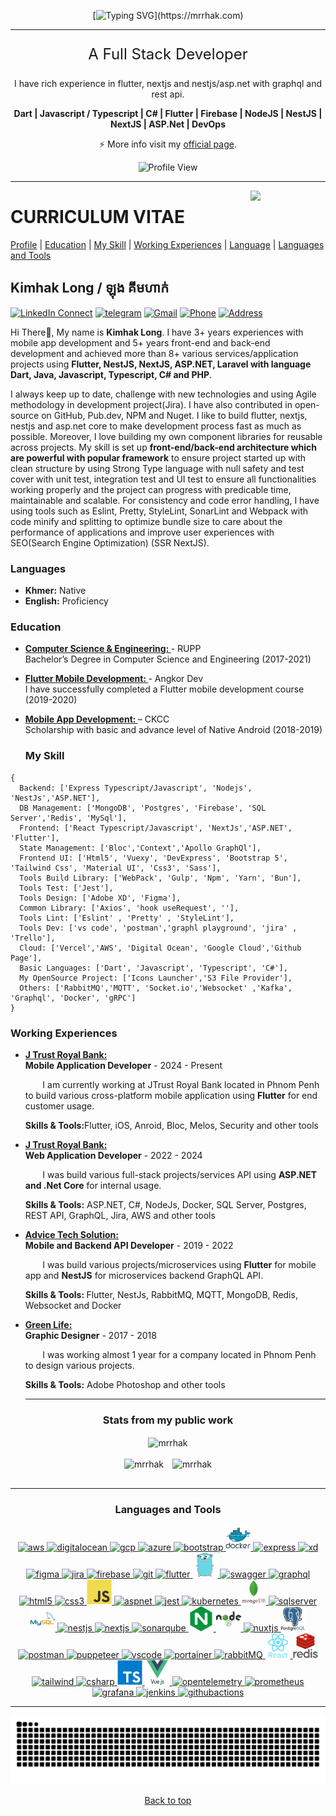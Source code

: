 <div align="center">

[![Typing SVG](https://readme-typing-svg.herokuapp.com?font=Source+Code+Pro&size=28&duration=3000&pause=1000&center=true&vCenter=true&width=400&height=45&lines=Hi+👋,+I'm+Kimhak;Welcome+to+my+Profile!)](https://mrrhak.com)
</div>

---
<p align="center" style="font-size: 24px;">A Full Stack Developer</p>
<p align="center">I have rich experience in flutter, nextjs and nestjs/asp.net with graphql and rest api.</p>

<p align="center">
<strong>Dart | Javascript / Typescript | C# | Flutter | Firebase | NodeJS | NestJS | NextJS | ASP.Net | DevOps</strong>
</p>
<p align="center">
⚡ More info visit my <a href="https://mrrhak.com">official page</a>.
</p>
<div align="center">

![Profile View](https://komarev.com/ghpvc/?username=mrrhak&style=flat&color=brightgreen)
</div>

---

<a target="_blank" href="https://github.com/sinakit"><img width="120" align="right" src="https://avatars.githubusercontent.com/u/42771980"></a>

# CURRICULUM VITAE

[Profile](#) | [Education](#education) | [My Skill](#my-skill) | [Working Experiences](#working-experiences) | [Language](#languages) | [Languages and Tools](#languages-and-tools)

## Kimhak Long / ​​ឡុង គីមហាក់

[![LinkedIn Connect](https://img.shields.io/badge/%20-Connect-black?color=14171A&labelColor=212121&logo=linkedin&logoColor=ffcc80)](https://www.linkedin.com/in/kimhak-long-370818295/)
[![telegram](https://img.shields.io/badge/Telegram-Chat-black?color=14171A&labelColor=blue&logoColor=ffffff)](https://t.me/mrrhak)
[![Gmail](https://img.shields.io/badge/%20-longkimhak.kh@gmail.com-black?color=14171A&labelColor=ef5350&logo=gmail&logoColor=ffffff)](mailto:longkimhak.kh@gmail.com?subject=From%20GitHub&body=Hi,%20there.%20Found%20you%20from%20GitHub.)
[![Phone](https://img.shields.io/badge/Phone-+855_964737363-black?color=14171A&labelColor=blue&logoColor=ffffff)](tel:855964737363)
[![Address](https://img.shields.io/badge/Address-105K,_Kbal_Domrey,_Kakab,_Porsenchey,_Phnom_Penh-black?color=14171A&labelColor=ffcc80&logoColor=ffffff)](https://goo.gl/maps/dQP7hmfbc8xXgzSQA)

Hi There👋, My name is <b>Kimhak Long</b>. I have 3+ years experiences with mobile app development and 5+ years front-end and back-end development and achieved more than 8+ various services/application projects using <b>Flutter, NestJS, NextJS, ASP.NET, Laravel with language Dart, Java, Javascript, Typescript, C# and PHP</b>.

I always keep up to date, challenge with new technologies and using Agile methodology in development project(Jira). I have also contributed in open-source on GitHub, Pub.dev, NPM and Nuget. I like to build flutter, nextjs, nestjs and asp.net core to make development process fast as much as possible. Moreover, I love building my own component libraries for reusable across projects. My skill is set up <b>front-end/back-end architecture which are powerful with popular framework</b> to ensure project started up with clean structure by using Strong Type language with null safety and test cover with unit test, integration test and UI test to ensure all functionalities working properly and the project can progress with predicable time, maintainable and scalable. For consistency and code error handling, I have using tools such as Eslint, Pretty, StyleLint, SonarLint and Webpack with code minify and splitting to optimize bundle size to care about the performance of applications and improve user experiences with SEO(Search Engine Optimization) (SSR NextJS).

### Languages

- <b>Khmer:</b> Native
- <b>English:</b> Proficiency

### Education

- <b><a href="https://rupp.edu.kh" target="_blank" > Computer Science & Engineering:
  </a> </b> - RUPP<br>
  Bachelor’s Degree in Computer Science and Engineering (2017-2021)

- <b><a href="https://www.angkordev.com" target="_blank" > Flutter Mobile Development:
  </a> </b> - Angkor Dev<br>
  I have successfully completed a Flutter mobile development course (2019-2020)

- <b><a href="https://www.ckcc.edu.kh" target="_blank" > Mobile App Development:
  </a> </b> – CKCC<br>
  Scholarship with basic and advance level of Native Android (2018-2019)

  ### My Skill

```tsx
{
  Backend: ['Express Typescript/Javascript', 'Nodejs', 'NestJs','ASP.NET'],
  DB Management: ['MongoDB', 'Postgres', 'Firebase', 'SQL Server','Redis', 'MySql'],
  Frontend: ['React Typescript/Javascript', 'NextJs','ASP.NET', 'Flutter'],
  State Management: ['Bloc','Context','Apollo GraphQl'],
  Frontend UI: ['Html5', 'Vuexy', 'DevExpress', 'Bootstrap 5', 'Tailwind Css', 'Material UI', 'Css3', 'Sass'],
  Tools Build Library: ['WebPack', 'Gulp', 'Npm', 'Yarn', 'Bun'],
  Tools Test: ['Jest'],
  Tools Design: ['Adobe XD', 'Figma'],
  Common Library: ['Axios', 'hook useRequest', ''],
  Tools Lint: ['Eslint' , 'Pretty' , 'StyleLint'],
  Tools Dev: ['vs code', 'postman','graphl playground', 'jira' , 'Trello'],
  Cloud: ['Vercel','AWS', 'Digital Ocean', 'Google Cloud','Github Page'],
  Basic Languages: ['Dart', 'Javascript', 'Typescript', 'C#'],
  My OpenSource Project: ['Icons Launcher','S3 File Provider'],
  Others: ['RabbitMQ','MQTT', 'Socket.io','Websocket' ,'Kafka', 'Graphql', 'Docker', 'gRPC']
}
```

### Working Experiences

- <b> <a target="_blank" href="https://jtrustroyal.com/" target="_blank" > J Trust Royal Bank:
  </a></b> <br>
  <b>Mobile Application Developer</b> - 2024 - Present

  &nbsp;&nbsp;&nbsp;&nbsp;&nbsp;&nbsp;&nbsp;I am currently working at JTrust Royal Bank located in Phnom Penh to build various cross-platform mobile application using <b>Flutter</b> for end customer usage.

  <b>Skills & Tools:</b>Flutter, iOS, Anroid, Bloc, Melos, Security and other tools

- <b> <a target="_blank" href="https://jtrustroyal.com/" target="_blank" > J Trust Royal Bank:
  </a></b> <br>
  <b>Web Application Developer</b> - 2022 - 2024

  &nbsp;&nbsp;&nbsp;&nbsp;&nbsp;&nbsp;&nbsp;I was build various full-stack projects/services API using <b>ASP.NET and .Net Core</b> for internal usage.

  <b>Skills & Tools:</b> ASP.NET, C#, NodeJs, Docker, SQL Server, Postgres, REST API, GraphQL, Jira, AWS and other tools

- <b> <a target="_blank" href="#" target="_blank" > Advice Tech Solution:
  </a></b> <br>
  <b>Mobile and Backend API Developer</b> - 2019 - 2022

  &nbsp;&nbsp;&nbsp;&nbsp;&nbsp;&nbsp;&nbsp;I was build various projects/microservices using <b>Flutter</b> for mobile app and <b>NestJS</b> for microservices backend GraphQL API.

  <b>Skills & Tools: </b>Flutter, NestJs, RabbitMQ, MQTT, MongoDB, Redis, Websocket and Docker

- <b> <a target="_blank" href="https://www.vtech.one" target="_blank" > Green Life:
  </a></b> <br>
  <b>Graphic Designer</b> - 2017 - 2018

  &nbsp;&nbsp;&nbsp;&nbsp;&nbsp;&nbsp;&nbsp;I was working almost 1 year for a company located in Phnom Penh to design various projects.

  <b>Skills & Tools:</b> Adobe Photoshop and other tools

  ---


<h3 align="center">Stats from my public work</h3>
<div align="center">
  <img align="center" src="https://github-readme-streak-stats.herokuapp.com/?user=mrrhak&theme=tokyonight" alt="mrrhak" />
</div>
<br>
<div align="center">
<img align="center" src="https://github-readme-stats.vercel.app/api/top-langs?username=mrrhak&show_icons=true&locale=en&layout=compact&theme=tokyonight" alt="mrrhak" height=195 style="margin-right: 10px; margin-bottom: 16px;"/>
<img align="center" src="https://github-readme-stats.vercel.app/api?username=mrrhak&show_icons=true&locale=en&theme=tokyonight" alt="mrrhak" style="margin-bottom: 16px;"/>
</div>



<hr>
<div align="center">

### Languages and Tools
</div>
<p align="center"> <a href="https://aws.amazon.com" target="_blank" rel="noreferrer"> <img src="https://cdn.jsdelivr.net/gh/devicons/devicon@latest/icons/amazonwebservices/amazonwebservices-plain-wordmark.svg" alt="aws" width="40" height="40"/> </a> <a href="https://www.digitalocean.com/" target="_blank" rel="noreferrer"> <img src="https://cdn.jsdelivr.net/gh/devicons/devicon@latest/icons/digitalocean/digitalocean-original-wordmark.svg" alt="digitalocean" width="40" height="40"/> </a> <a href="https://cloud.google.com" target="_blank" rel="noreferrer"> <img src="https://www.vectorlogo.zone/logos/google_cloud/google_cloud-icon.svg" alt="gcp" width="40" height="40"/> </a> <a href="https://azure.microsoft.com/" target="_blank" rel="noreferrer"> <img src="https://cdn.jsdelivr.net/gh/devicons/devicon@latest/icons/azure/azure-original.svg" alt="azure" width="40" height="40"/> </a> <a href="https://getbootstrap.com" target="_blank" rel="noreferrer"> <img src="https://cdn.jsdelivr.net/gh/devicons/devicon@latest/icons/bootstrap/bootstrap-original.svg" alt="bootstrap" width="40" height="40"/> </a> <a href="https://www.docker.com/" target="_blank" rel="noreferrer"> <img src="https://raw.githubusercontent.com/devicons/devicon/master/icons/docker/docker-original-wordmark.svg" alt="docker" width="40" height="40"/> </a> <a href="https://expressjs.com" target="_blank" rel="noreferrer"> <img src="https://cdn.jsdelivr.net/gh/devicons/devicon@latest/icons/express/express-original.svg" alt="express" width="40" height="40"/> </a> <a href="https://helpx.adobe.com/xd/get-started.html" target="_blank" rel="noreferrer"> <img src="https://cdn.jsdelivr.net/gh/devicons/devicon@latest/icons/xd/xd-original.svg" alt="xd" width="40" height="40"/> </a> <a href="https://www.figma.com/" target="_blank" rel="noreferrer"> <img src="https://www.vectorlogo.zone/logos/figma/figma-icon.svg" alt="figma" width="40" height="40"/> </a> <a href="https://www.atlassian.com/software/jira" target="_blank" rel="noreferrer"> <img src="https://cdn.jsdelivr.net/gh/devicons/devicon@latest/icons/jira/jira-original.svg" alt="jira" width="40" height="40"/> </a> <a href="https://firebase.google.com/" target="_blank" rel="noreferrer"> <img src="https://www.vectorlogo.zone/logos/firebase/firebase-icon.svg" alt="firebase" width="40" height="40"/> </a>  <a href="https://git-scm.com/" target="_blank" rel="noreferrer"> <img src="https://www.vectorlogo.zone/logos/git-scm/git-scm-icon.svg" alt="git" width="40" height="40"/> </a> <a href="https://flutter.dev/" target="_blank" rel="noreferrer"> <img src="https://cdn.jsdelivr.net/gh/devicons/devicon@latest/icons/flutter/flutter-original.svg" alt="flutter" width="40" height="40"/> </a> <a href="https://golang.org" target="_blank" rel="noreferrer"> <img src="https://raw.githubusercontent.com/devicons/devicon/master/icons/go/go-original.svg" alt="go" width="40" height="40"/> </a> <a href="https://swagger.io/" target="_blank" rel="noreferrer"> <img src="https://cdn.jsdelivr.net/gh/devicons/devicon@latest/icons/swagger/swagger-original.svg" alt="swagger" width="40" height="40"/> </a>  <a href="https://graphql.org" target="_blank" rel="noreferrer"> <img src="https://www.vectorlogo.zone/logos/graphql/graphql-icon.svg" alt="graphql" width="40" height="40"/> </a> <a href="https://developer.mozilla.org/en-US/docs/Web/HTML" target="_blank" rel="noreferrer"> <img src="https://cdn.jsdelivr.net/gh/devicons/devicon@latest/icons/html5/html5-original.svg" alt="html5" width="40" height="40"/> </a> <a href="https://developer.mozilla.org/en-US/docs/Web/CSS" target="_blank" rel="noreferrer"> <img src="https://cdn.jsdelivr.net/gh/devicons/devicon@latest/icons/css3/css3-original.svg" alt="css3" width="40" height="40"/> </a> <a href="https://developer.mozilla.org/en-US/docs/Web/JavaScript" target="_blank" rel="noreferrer"> <img src="https://raw.githubusercontent.com/devicons/devicon/master/icons/javascript/javascript-original.svg" alt="javascript" width="40" height="40"/> </a> <a href="https://dotnet.microsoft.com/en-us/apps/aspnet" target="_blank" rel="noreferrer"> <img src="https://cdn.jsdelivr.net/gh/devicons/devicon@latest/icons/dotnetcore/dotnetcore-original.svg" alt="aspnet" width="40" height="40"/> </a> <a href="https://jestjs.io" target="_blank" rel="noreferrer"> <img src="https://www.vectorlogo.zone/logos/jestjsio/jestjsio-icon.svg" alt="jest" width="40" height="40"/> </a> <a href="https://kubernetes.io" target="_blank" rel="noreferrer"> <img src="https://www.vectorlogo.zone/logos/kubernetes/kubernetes-icon.svg" alt="kubernetes" width="40" height="40"/> </a> <a href="https://www.mongodb.com/" target="_blank" rel="noreferrer"> <img src="https://raw.githubusercontent.com/devicons/devicon/master/icons/mongodb/mongodb-original-wordmark.svg" alt="mongodb" width="40" height="40"/> </a> <a href="https://www.microsoft.com/en-us/sql-server/" target="_blank" rel="noreferrer"> <img src="https://cdn.jsdelivr.net/gh/devicons/devicon@latest/icons/microsoftsqlserver/microsoftsqlserver-original-wordmark.svg" alt="sqlserver" width="40" height="40"/> </a> <a href="https://www.mysql.com/" target="_blank" rel="noreferrer"> <img src="https://raw.githubusercontent.com/devicons/devicon/master/icons/mysql/mysql-original-wordmark.svg" alt="mysql" width="40" height="40"/> </a> <a href="https://nestjs.com/" target="_blank" rel="noreferrer"> <img src="https://cdn.jsdelivr.net/gh/devicons/devicon@latest/icons/nestjs/nestjs-original.svg" alt="nestjs" width="40" height="40"/> </a> <a href="https://nextjs.org/" target="_blank" rel="noreferrer"> <img src="https://cdn.jsdelivr.net/gh/devicons/devicon@latest/icons/nextjs/nextjs-original.svg" alt="nextjs" width="40" height="40"/> </a> <a href="https://www.sonarsource.com/products/sonarqube/" target="_blank" rel="noreferrer"> <img src="https://cdn.jsdelivr.net/gh/devicons/devicon@latest/icons/sonarqube/sonarqube-plain-wordmark.svg" alt="sonarqube" width="40" height="40"/> </a> <a href="https://www.nginx.com" target="_blank" rel="noreferrer"> <img src="https://raw.githubusercontent.com/devicons/devicon/master/icons/nginx/nginx-original.svg" alt="nginx" width="40" height="40"/> </a> <a href="https://nodejs.org" target="_blank" rel="noreferrer"> <img src="https://raw.githubusercontent.com/devicons/devicon/master/icons/nodejs/nodejs-original-wordmark.svg" alt="nodejs" width="40" height="40"/> </a> <a href="https://nuxtjs.org/" target="_blank" rel="noreferrer"> <img src="https://www.vectorlogo.zone/logos/nuxtjs/nuxtjs-icon.svg" alt="nuxtjs" width="40" height="40"/> </a> <a href="https://www.postgresql.org" target="_blank" rel="noreferrer"> <img src="https://raw.githubusercontent.com/devicons/devicon/master/icons/postgresql/postgresql-original-wordmark.svg" alt="postgresql" width="40" height="40"/> </a> <a href="https://postman.com" target="_blank" rel="noreferrer"> <img src="https://www.vectorlogo.zone/logos/getpostman/getpostman-icon.svg" alt="postman" width="40" height="40"/> </a> <a href="https://github.com/puppeteer/puppeteer" target="_blank" rel="noreferrer"> <img src="https://www.vectorlogo.zone/logos/pptrdev/pptrdev-official.svg" alt="puppeteer" width="40" height="40"/> </a> <a href="https://code.visualstudio.com/" target="_blank" rel="noreferrer"> <img src="https://cdn.jsdelivr.net/gh/devicons/devicon@latest/icons/vscode/vscode-original.svg" alt="vscode" width="40" height="40"/> </a> <a href="https://www.portainer.io/" target="_blank" rel="noreferrer"> <img src="https://cdn.jsdelivr.net/gh/devicons/devicon@latest/icons/portainer/portainer-original.svg" alt="portainer" width="40" height="40"/> </a> <a href="https://www.rabbitmq.com" target="_blank" rel="noreferrer"> <img src="https://www.vectorlogo.zone/logos/rabbitmq/rabbitmq-icon.svg" alt="rabbitMQ" width="40" height="40"/> </a> <a href="https://reactjs.org/" target="_blank" rel="noreferrer"> <img src="https://raw.githubusercontent.com/devicons/devicon/master/icons/react/react-original-wordmark.svg" alt="react" width="40" height="40"/> </a> <a href="https://redis.io" target="_blank" rel="noreferrer"> <img src="https://raw.githubusercontent.com/devicons/devicon/master/icons/redis/redis-original-wordmark.svg" alt="redis" width="40" height="40"/> </a> <a href="https://tailwindcss.com/" target="_blank" rel="noreferrer"> <img src="https://www.vectorlogo.zone/logos/tailwindcss/tailwindcss-icon.svg" alt="tailwind" width="40" height="40"/> </a> <a href="https://learn.microsoft.com/en-us/dotnet/csharp/" target="_blank" rel="noreferrer"> <img src="https://cdn.jsdelivr.net/gh/devicons/devicon@latest/icons/csharp/csharp-plain.svg" alt="csharp" width="40" height="40"/> </a>  <a href="https://www.typescriptlang.org/" target="_blank" rel="noreferrer"> <img src="https://raw.githubusercontent.com/devicons/devicon/master/icons/typescript/typescript-original.svg" alt="typescript" width="40" height="40"/> </a> <a href="https://vuejs.org/" target="_blank" rel="noreferrer"> <img src="https://raw.githubusercontent.com/devicons/devicon/master/icons/vuejs/vuejs-original-wordmark.svg" alt="vuejs" width="40" height="40"/> </a>
<a href="https://opentelemetry.io/" target="_blank" rel="noreferrer"> <img src="https://cdn.jsdelivr.net/gh/devicons/devicon@latest/icons/opentelemetry/opentelemetry-original.svg"" alt="opentelemetry" width="40" height="40"/> </a> <a href="https://prometheus.io/" target="_blank" rel="noreferrer"> <img src="https://cdn.jsdelivr.net/gh/devicons/devicon@latest/icons/prometheus/prometheus-original.svg" alt="prometheus" width="40" height="40"/> </a> <a href="https://grafana.com/" target="_blank" rel="noreferrer"> <img src="https://cdn.jsdelivr.net/gh/devicons/devicon@latest/icons/grafana/grafana-original.svg" alt="grafana" width="40" height="40"/> </a> <a href="https://www.jenkins.io/" target="_blank" rel="noreferrer"> <img src="https://cdn.jsdelivr.net/gh/devicons/devicon@latest/icons/jenkins/jenkins-original.svg" alt="jenkins" width="40" height="40"/> </a> <a href="https://github.com/features/actions" target="_blank" rel="noreferrer"> <img src="https://cdn.jsdelivr.net/gh/devicons/devicon@latest/icons/githubactions/githubactions-original.svg" alt="githubactions" width="40" height="40"/> </a> </p>
<hr>
<!-- By https://github.com/marketplace/actions/generate-snake-game-from-github-contribution-grid -->

<picture>
  <source media="(prefers-color-scheme: dark)" srcset="https://raw.githubusercontent.com/mrrhak/mrrhak/output/github-contribution-grid-snake-dark.svg">
  <source media="(prefers-color-scheme: light)" srcset="https://raw.githubusercontent.com/mrrhak/mrrhak/output/github-contribution-grid-snake.svg">
  <img alt="github contribution grid snake animation" src="https://raw.githubusercontent.com/mrrhak/mrrhak/output/github-contribution-grid-snake.svg">
</picture>

<div align="center">

[Back to top](#hi-kimhak)
</div>
